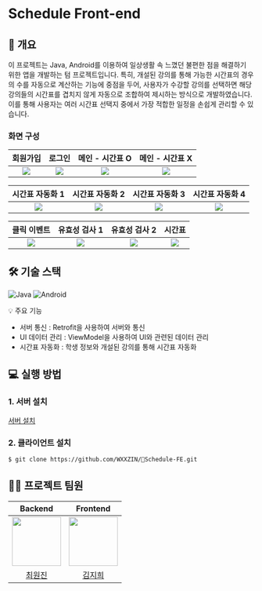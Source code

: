# Schedule Front-end

## 📝 개요

이 프로젝트는 Java, Android를 이용하여 일상생활 속 느꼈던 불편한 점을 해결하기 위한 앱을 개발하는 텀 프로젝트입니다. 특히, 개설된 강의를 통해 가능한 시간표의 경우의 수를 자동으로 계산하는 기능에 중점을 두어, 사용자가 수강할 강의를 선택하면 해당 강의들의 시간표를 겹치지 않게 자동으로 조합하여 제시하는 방식으로 개발하였습니다. 이를 통해 사용자는 여러 시간표 선택지 중에서 가장 적합한 일정을 손쉽게 관리할 수 있습니다.

### 화면 구성
|회원가입|로그인|메인 - 시간표 O|메인 - 시간표 X|
|:---:|:---:|:---:|:---:|
| <img src="https://github.com/user-attachments/assets/e85097b0-486f-4519-8223-96e4cb3cf870"> | <img src="https://github.com/user-attachments/assets/164ca47f-469c-4f2f-ac15-8e47ca4d0a9b"> | <img src="https://github.com/user-attachments/assets/b6b82497-18ab-4ff9-884a-05a529d43845"> | <img src="https://github.com/user-attachments/assets/2576a456-57cf-436c-9682-26cb90a10e75"> |

|시간표 자동화 1|시간표 자동화 2|시간표 자동화 3|시간표 자동화 4|
|:---:|:---:|:---:|:---:|
| <img src="https://github.com/user-attachments/assets/65df3541-123c-4917-96d3-7a43fce3a161"> | <img src="https://github.com/user-attachments/assets/c488872c-4376-48a5-ac46-14f693df06ae"> | <img src="https://github.com/user-attachments/assets/2edb8cc6-4abd-4af8-8791-7381392766ec"> | <img src="https://github.com/user-attachments/assets/da5e013c-3524-4eda-87e2-78e9367c48e3"> |

|클릭 이벤트|유효성 검사 1|유효성 검사 2|시간표|
|:---:|:---:|:---:|:---:|
| <img src="https://github.com/user-attachments/assets/7e78d9bf-7b0c-4c63-a7af-275c7f9801de"> | <img src="https://github.com/user-attachments/assets/b2a29118-b0f8-4dfb-8864-5a9dd6d49b30"> | <img src="https://github.com/user-attachments/assets/af2362aa-f28c-44eb-a4a7-8c87eb9e105c"> | <img src="https://github.com/user-attachments/assets/d63c3283-654f-435e-bb03-196e8835066a"> |

## 🛠 기술 스택

![Java](https://img.shields.io/badge/Java-ED8B00?style=for-the-badge&logo=openjdk&logoColor=white)
![Android](https://img.shields.io/badge/Android-3DDC84?style=for-the-badge&logo=Android&logoColor=white)

💡 주요 기능
- 서버 통신 : Retrofit을 사용하여 서버와 통신
- UI 데이터 관리 : ViewModel을 사용하여 UI와 관련된 데이터 관리
- 시간표 자동화 : 학생 정보와 개설된 강의를 통해 시간표 자동화

## 💻 실행 방법

### 1. **서버 설치**
[서버 설치](https://github.com/WXXZIN/Schedule-BE.git)

### 2. **클라이언트 설치**

```bash
$ git clone https://github.com/WXXZIN/Schedule-FE.git
```

## 💁‍♂️ 프로젝트 팀원
| Backend | Frontend |
|:---:|:---:|
| <img src="https://github.com/WXXZIN.png" width="100" /> | <img src="https://github.com/Mustache0318.png" width="100" /> |
| [최원진](https://github.com/WXXZIN) | [김지희](https://github.com/Mustache0318) |

